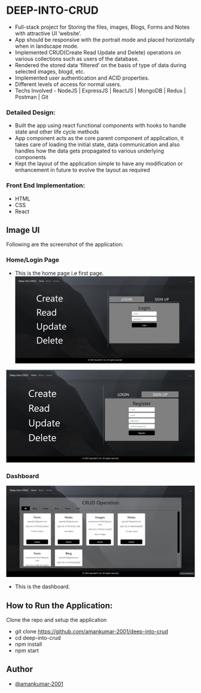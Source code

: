 
# DEEP-INTO-CRUD

- Full-stack project for Storing the files, images, Blogs, Forms and Notes with attractive UI ‘website’.
- App should be responsive with the portrait mode and placed horizontally when in landscape mode.
- Implemented CRUD(Create Read Update and Delete) operations on various collections such as users of the database.
- Rendered the stored data ‘filtered’ on the basis of type of data during selected images, blogd, etc.
- Implemented user authentication and ACID properties.
- Different levels of access for normal users.
- Techs Involved - NodeJS | ExpressJS | ReactJS | MongoDB | Redux | Postman | Git



### Detailed Design:

- Built the app using react functional components with hooks to handle state and other life cycle methods
- App component acts as the core parent component of application, it takes care of loading the initial state, data communication and also handles how the data gets propagated to various underlying components
- Kept the layout of the application simple to have any modification or enhancement in future to evolve the layout as required

### Front End Implementation:

- HTML
- CSS
- React

## Image UI
Following are the screenshot of the application:

### Home/Login Page
- This is the home page i.e first page.
![alt text](./Home-login.png)

![alt text](./Home-register.png)

### Dashboard
![alt text](./Dashboard.png)
- This is the dashboard.

<!-- ### Register Page
![alt text](./client/public/registerPage.png)
- This is the register page.

### Home Page
![alt text](./client/public/homePage.png)
- This is the home page.

### Admin Panel Page
![alt text](./client/public/adminPanel.png)
- This is the Admin Panel page which is only for admins only. -->

## How to Run the Application:

Clone the repo and setup the application

- git clone https://github.com/amankumar-2001/deep-into-crud
- cd deep-into-crud
- npm install
- npm start


## Author

- [@amankumar-2001](https://www.github.com/amankumar-2001)

